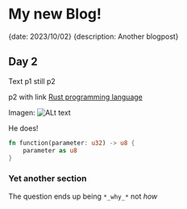# My new Blog!
{date: 2023/10/02}
{description: Another blogpost}

## Day 2
Text p1
still p2

p2 with link [Rust programming language](https://www.rust-lang.org)

Imagen: ![ALt text](https://doc.rust-lang.org/static.files/rust-logo-151179464ae7ed46.svg)

He does!
```rust
fn function(parameter: u32) -> u8 {
    parameter as u8
}
```



### Yet another section

The question ends up being `*_why_*` not *how*

